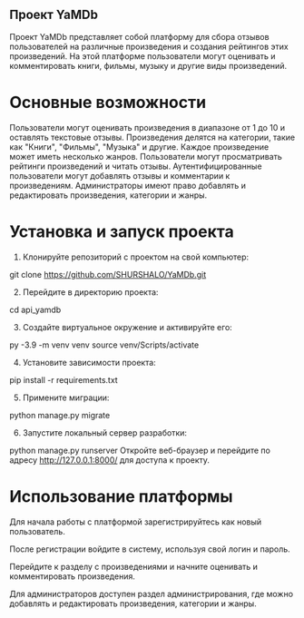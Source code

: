 ## Проект YaMDb

Проект YaMDb представляет собой платформу для сбора отзывов пользователей на различные произведения и создания рейтингов этих произведений. На этой платформе пользователи могут оценивать и комментировать книги, фильмы, музыку и другие виды произведений.

# Основные возможности

Пользователи могут оценивать произведения в диапазоне от 1 до 10 и оставлять текстовые отзывы.
Произведения делятся на категории, такие как "Книги", "Фильмы", "Музыка" и другие.
Каждое произведение может иметь несколько жанров.
Пользователи могут просматривать рейтинги произведений и читать отзывы.
Аутентифицированные пользователи могут добавлять отзывы и комментарии к произведениям.
Администраторы имеют право добавлять и редактировать произведения, категории и жанры.

# Установка и запуск проекта

1. Клонируйте репозиторий с проектом на свой компьютер:

git clone https://github.com/SHURSHALO/YaMDb.git

2. Перейдите в директорию проекта:

cd api_yamdb

3. Создайте виртуальное окружение и активируйте его:

py -3.9 -m venv venv
source venv/Scripts/activate

4. Установите зависимости проекта:

pip install -r requirements.txt

5. Примените миграции:

python manage.py migrate

6. Запустите локальный сервер разработки:

python manage.py runserver
Откройте веб-браузер и перейдите по адресу http://127.0.0.1:8000/ для доступа к проекту.

# Использование платформы

Для начала работы с платформой зарегистрируйтесь как новый пользователь.

После регистрации войдите в систему, используя свой логин и пароль.

Перейдите к разделу с произведениями и начните оценивать и комментировать произведения.

Для администраторов доступен раздел администрирования, где можно добавлять и редактировать произведения, категории и жанры.
